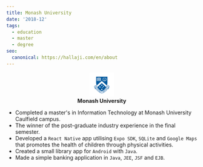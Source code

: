 ```yaml
---
title: Monash University
date: '2018-12'
tags:
  - education
  - master
  - degree
seo:
  canonical: https://hallaji.com/en/about
---
```

<p align='center'>
  <img src='/assets/stories/monash.png' height='64' /><br />
  <b>Monash University</b>
</p>

* Completed a master's in Information Technology at Monash University Caulfield campus.
* The winner of the post-graduate industry experience in the final semester.
* Developed a `React Native` app utilising `Expo SDK`, `SQLite` and `Google Maps` that promotes the health of children
through physical activities.
* Created a small library app for `Android` with `Java`.
* Made a simple banking application in `Java`, `JEE`, `JSF` and `EJB`.
